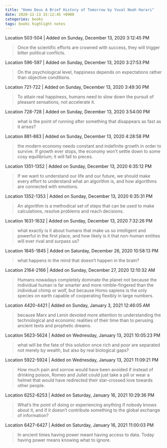 ```yaml
---
title: "Homo Deus A Brief History of Tomorrow by Yuval Noah Harari"
date: 2020-12-13 15:12:45 +0900
categories: books
tags: books highlight notes
---
```


Location 503-504 | Added on Sunday, December 13, 2020 3:12:45 PM

> Once the scientific efforts are crowned with success, they will trigger bitter political conflicts.

Location 596-597 | Added on Sunday, December 13, 2020 3:27:53 PM

> On the psychological level, happiness depends on expectations rather than objective conditions.

Location 721-722 | Added on Sunday, December 13, 2020 3:49:30 PM

> To attain real happiness, humans need to slow down the pursuit of pleasant sensations, not accelerate it.

Location 728-728 | Added on Sunday, December 13, 2020 3:54:00 PM

> what is the point of running after something that disappears as fast as it arises?

Location 881-883 | Added on Sunday, December 13, 2020 4:28:58 PM

> the modern economy needs constant and indefinite growth in order to survive. If growth ever stops, the economy won’t settle down to some cosy equilibrium; it will fall to pieces.

Location 1351-1352 | Added on Sunday, December 13, 2020 6:35:12 PM

> If we want to understand our life and our future, we should make every effort to understand what an algorithm is, and how algorithms are connected with emotions.

Location 1352-1353 | Added on Sunday, December 13, 2020 6:35:31 PM

> An algorithm is a methodical set of steps that can be used to make calculations, resolve problems and reach decisions.

Location 1631-1632 | Added on Sunday, December 13, 2020 7:32:26 PM

> what exactly is it about humans that make us so intelligent and powerful in the first place, and how likely is it that non-human entities will ever rival and surpass us?

Location 1845-1845 | Added on Saturday, December 26, 2020 10:58:13 PM

> what happens in the mind that doesn’t happen in the brain?

Location 2164-2166 | Added on Sunday, December 27, 2020 12:10:32 AM

> Humans nowadays completely dominate the planet not because the individual human is far smarter and more nimble-fingered than the individual chimp or wolf, but because Homo sapiens is the only species on earth capable of cooperating flexibly in large numbers.

Location 4420-4421 | Added on Sunday, January 3, 2021 12:46:05 AM

> because Marx and Lenin devoted more attention to understanding the technological and economic realities of their time than to perusing ancient texts and prophetic dreams.

Location 5623-5624 | Added on Wednesday, January 13, 2021 10:05:23 PM

> what will be the fate of this solution once rich and poor are separated not merely by wealth, but also by real biological gaps?

Location 5922-5924 | Added on Wednesday, January 13, 2021 11:09:21 PM

> How much pain and sorrow would have been avoided if instead of drinking poison, Romeo and Juliet could just take a pill or wear a helmet that would have redirected their star-crossed love towards other people.

Location 6252-6253 | Added on Saturday, January 16, 2021 10:29:36 PM

> What’s the point of doing or experiencing anything if nobody knows about it, and if it doesn’t contribute something to the global exchange of information?

Location 6427-6427 | Added on Saturday, January 16, 2021 11:00:03 PM

> In ancient times having power meant having access to data. Today having power means knowing what to ignore.
